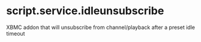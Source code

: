 script.service.idleunsubscribe
==============================

XBMC addon that will unsubscribe from channel/playback after a preset idle timeout
